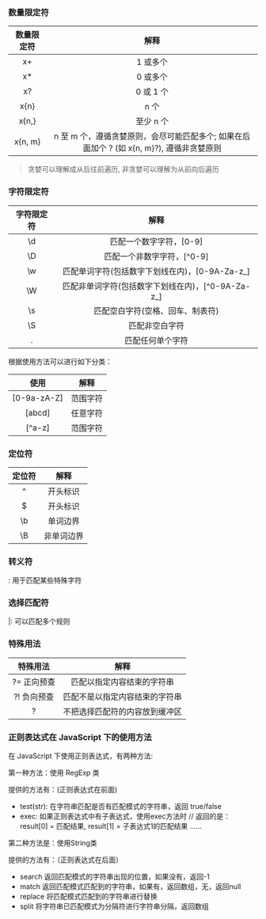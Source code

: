 ### 数量限定符

| 数量限定符 | 解释 |
|:---:|:---:|
| x+ | 1 或多个 |
| x* | 0 或多个 |
| x? | 0 或 1 个 |
| x{n} | n 个 |
| x{n,} | 至少 n 个 |
| x{n, m} | n 至 m 个，遵循贪婪原则，会尽可能匹配多个; 如果在后面加个 ? (如 x{n, m}?), 遵循非贪婪原则 |

> 贪婪可以理解成从后往前遍历, 非贪婪可以理解为从前向后遍历

### 字符限定符

| 字符限定符 | 解释 |
|:---:|:---:|
| \d | 匹配一个数字字符，[0-9] |
| \D | 匹配一个非数字字符，[^0-9] |
| \w | 匹配单词字符(包括数字下划线在内)，[0-9A-Za-z_] |
| \W | 匹配非单词字符(包括数字下划线在内)，[^0-9A-Za-z_] |
| \s | 匹配空白字符(空格、回车、制表符) |
| \S | 匹配非空白字符 |
| . | 匹配任何单个字符 |

根据使用方法可以进行如下分类：

| 使用 | 解释 |
|:---:|:---:|
| [0-9a-zA-Z] | 范围字符 |
| [abcd] | 任意字符 |
| [^a-z] | 范围字符 |

### 定位符

| 定位符 | 解释 |
|:---:|:---:|
| ^ | 开头标识 |
| $ | 开头标识 |
| \b | 单词边界 |
| \B | 非单词边界 |

### 转义符

\: 用于匹配某些特殊字符

### 选择匹配符

|: 可以匹配多个规则

### 特殊用法

| 特殊用法 | 解释 |
|:---:|:---:|
| ?= 正向预查 | 匹配以指定内容结束的字符串 |
| ?! 负向预查 | 匹配不是以指定内容结束的字符串 |
| ? | 不把选择匹配符的内容放到缓冲区 |

### 正则表达式在 JavaScript 下的使用方法

在 JavaScript 下使用正则表达式，有两种方法:

第一种方法：使用 RegExp 类

提供的方法有：(正则表达式在前面)

* test(str): 在字符串匹配是否有匹配模式的字符串，返回 true/false
* exec: 如果正则表达式中有子表达式，使用exec方法时 // 返回的是：result[0] = 匹配结果, result[1] = 子表达式1的匹配结果 ……

第二种方法是：使用String类

提供的方法有：（正则表达式在后面）

* search 返回匹配模式的字符串出现的位置，如果没有，返回-1
* match 返回匹配模式匹配到的字符串，如果有，返回数组，无，返回null
* replace 将匹配模式匹配到的字符串进行替换
* split 将字符串已匹配模式为分隔符进行字符串分隔，返回数组